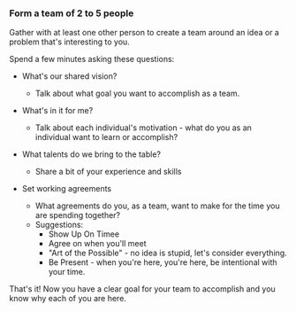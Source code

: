 ### Form a team of 2 to 5 people

Gather with at least one other person to create a team around an idea or a problem that's interesting to you.

Spend a few minutes asking these questions:

- What's our shared vision?
  - Talk about what goal you want to accomplish as a team.

- What's in it for me?
  - Talk about each individual's motivation - what do you as an individual want to learn or accomplish?

- What talents do we bring to the table?
  - Share a bit of your experience and skills

- Set working agreements
  - What agreements do you, as a team, want to make for the time you are spending together?
  - Suggestions:
    - Show Up On Timee
    - Agree on when you'll meet
    - "Art of the Possible" - no idea is stupid, let's consider everything.
    - Be Present - when you're here, you're here, be intentional with your time.

That's it! Now you have a clear goal for your team to accomplish and you know why each of you are here.
